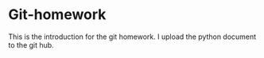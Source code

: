 # Git-homework
This is the introduction for the git homework.
I upload the python document to the git hub.